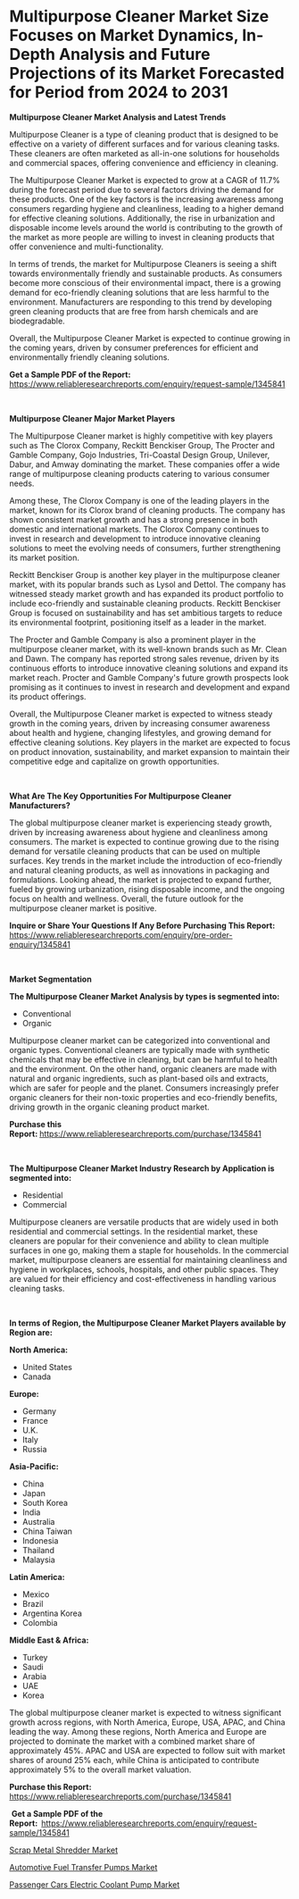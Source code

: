 <p><h1>Multipurpose Cleaner Market Size Focuses on Market Dynamics, In-Depth Analysis and Future Projections of its Market Forecasted for Period from 2024 to 2031</h1></p><p><strong>Multipurpose Cleaner Market Analysis and Latest Trends</strong></p>
<p><p>Multipurpose Cleaner is a type of cleaning product that is designed to be effective on a variety of different surfaces and for various cleaning tasks. These cleaners are often marketed as all-in-one solutions for households and commercial spaces, offering convenience and efficiency in cleaning.</p><p>The Multipurpose Cleaner Market is expected to grow at a CAGR of 11.7% during the forecast period due to several factors driving the demand for these products. One of the key factors is the increasing awareness among consumers regarding hygiene and cleanliness, leading to a higher demand for effective cleaning solutions. Additionally, the rise in urbanization and disposable income levels around the world is contributing to the growth of the market as more people are willing to invest in cleaning products that offer convenience and multi-functionality.</p><p>In terms of trends, the market for Multipurpose Cleaners is seeing a shift towards environmentally friendly and sustainable products. As consumers become more conscious of their environmental impact, there is a growing demand for eco-friendly cleaning solutions that are less harmful to the environment. Manufacturers are responding to this trend by developing green cleaning products that are free from harsh chemicals and are biodegradable.</p><p>Overall, the Multipurpose Cleaner Market is expected to continue growing in the coming years, driven by consumer preferences for efficient and environmentally friendly cleaning solutions.</p></p>
<p><strong>Get a Sample PDF of the Report:&nbsp;</strong> <a href="https://www.reliableresearchreports.com/enquiry/request-sample/1345841">https://www.reliableresearchreports.com/enquiry/request-sample/1345841</a></p>
<p>&nbsp;</p>
<p><strong>Multipurpose Cleaner Major Market Players</strong></p>
<p><p>The Multipurpose Cleaner market is highly competitive with key players such as The Clorox Company, Reckitt Benckiser Group, The Procter and Gamble Company, Gojo Industries, Tri-Coastal Design Group, Unilever, Dabur, and Amway dominating the market. These companies offer a wide range of multipurpose cleaning products catering to various consumer needs. </p><p>Among these, The Clorox Company is one of the leading players in the market, known for its Clorox brand of cleaning products. The company has shown consistent market growth and has a strong presence in both domestic and international markets. The Clorox Company continues to invest in research and development to introduce innovative cleaning solutions to meet the evolving needs of consumers, further strengthening its market position.</p><p>Reckitt Benckiser Group is another key player in the multipurpose cleaner market, with its popular brands such as Lysol and Dettol. The company has witnessed steady market growth and has expanded its product portfolio to include eco-friendly and sustainable cleaning products. Reckitt Benckiser Group is focused on sustainability and has set ambitious targets to reduce its environmental footprint, positioning itself as a leader in the market.</p><p>The Procter and Gamble Company is also a prominent player in the multipurpose cleaner market, with its well-known brands such as Mr. Clean and Dawn. The company has reported strong sales revenue, driven by its continuous efforts to introduce innovative cleaning solutions and expand its market reach. Procter and Gamble Company's future growth prospects look promising as it continues to invest in research and development and expand its product offerings.</p><p>Overall, the Multipurpose Cleaner market is expected to witness steady growth in the coming years, driven by increasing consumer awareness about health and hygiene, changing lifestyles, and growing demand for effective cleaning solutions. Key players in the market are expected to focus on product innovation, sustainability, and market expansion to maintain their competitive edge and capitalize on growth opportunities.</p></p>
<p>&nbsp;</p>
<p><strong>What Are The Key Opportunities For Multipurpose Cleaner Manufacturers?</strong></p>
<p><p>The global multipurpose cleaner market is experiencing steady growth, driven by increasing awareness about hygiene and cleanliness among consumers. The market is expected to continue growing due to the rising demand for versatile cleaning products that can be used on multiple surfaces. Key trends in the market include the introduction of eco-friendly and natural cleaning products, as well as innovations in packaging and formulations. Looking ahead, the market is projected to expand further, fueled by growing urbanization, rising disposable income, and the ongoing focus on health and wellness. Overall, the future outlook for the multipurpose cleaner market is positive.</p></p>
<p><strong>Inquire or Share Your Questions If Any Before Purchasing This Report:</strong> <a href="https://www.reliableresearchreports.com/enquiry/pre-order-enquiry/1345841">https://www.reliableresearchreports.com/enquiry/pre-order-enquiry/1345841</a></p>
<p>&nbsp;</p>
<p><strong>Market Segmentation</strong></p>
<p><strong>The Multipurpose Cleaner Market Analysis by types is segmented into:</strong></p>
<p><ul><li>Conventional</li><li>Organic</li></ul></p>
<p><p>Multipurpose cleaner market can be categorized into conventional and organic types. Conventional cleaners are typically made with synthetic chemicals that may be effective in cleaning, but can be harmful to health and the environment. On the other hand, organic cleaners are made with natural and organic ingredients, such as plant-based oils and extracts, which are safer for people and the planet. Consumers increasingly prefer organic cleaners for their non-toxic properties and eco-friendly benefits, driving growth in the organic cleaning product market.</p></p>
<p><strong>Purchase this Report:&nbsp;</strong><a href="https://www.reliableresearchreports.com/purchase/1345841">https://www.reliableresearchreports.com/purchase/1345841</a></p>
<p>&nbsp;</p>
<p><strong>The Multipurpose Cleaner Market Industry Research by Application is segmented into:</strong></p>
<p><ul><li>Residential</li><li>Commercial</li></ul></p>
<p><p>Multipurpose cleaners are versatile products that are widely used in both residential and commercial settings. In the residential market, these cleaners are popular for their convenience and ability to clean multiple surfaces in one go, making them a staple for households. In the commercial market, multipurpose cleaners are essential for maintaining cleanliness and hygiene in workplaces, schools, hospitals, and other public spaces. They are valued for their efficiency and cost-effectiveness in handling various cleaning tasks.</p></p>
<p>&nbsp;</p>
<p><strong>In terms of Region, the Multipurpose Cleaner Market Players available by Region are:</strong></p>
<p>
    <p> <strong> North America: </strong>
        <ul>
            <li>United States</li>
            <li>Canada</li>
        </ul>
        </p> 
    <p> <strong> Europe: </strong>
        <ul>
            <li>Germany</li>
            <li>France</li>
            <li>U.K.</li>
            <li>Italy</li>
            <li>Russia</li>
        </ul>
        </p> 
    <p> <strong> Asia-Pacific: </strong>
        <ul>
            <li>China</li>
            <li>Japan</li>
            <li>South Korea</li>
            <li>India</li>
            <li>Australia</li>
            <li>China Taiwan</li>
            <li>Indonesia</li>
            <li>Thailand</li>
            <li>Malaysia</li>
        </ul>
        </p> 
    <p> <strong> Latin America: </strong>
        <ul>
            <li>Mexico</li>
            <li>Brazil</li>
            <li>Argentina Korea</li>
            <li>Colombia</li>
        </ul>
        </p> 
    <p> <strong> Middle East & Africa: </strong>
        <ul>
            <li>Turkey</li>
            <li>Saudi</li>
            <li>Arabia</li>
            <li>UAE</li>
            <li>Korea</li>
        </ul>
    </p>
    </p>
<p><p>The global multipurpose cleaner market is expected to witness significant growth across regions, with North America, Europe, USA, APAC, and China leading the way. Among these regions, North America and Europe are projected to dominate the market with a combined market share of approximately 45%. APAC and USA are expected to follow suit with market shares of around 25% each, while China is anticipated to contribute approximately 5% to the overall market valuation.</p></p>
<p><strong>Purchase this Report: </strong><a href="https://www.reliableresearchreports.com/purchase/1345841">https://www.reliableresearchreports.com/purchase/1345841</a></p>
<p>&nbsp;<strong>Get a Sample PDF of the Report:&nbsp;&nbsp;</strong><a href="https://www.reliableresearchreports.com/enquiry/request-sample/1345841">https://www.reliableresearchreports.com/enquiry/request-sample/1345841</a></p>
<p><strong></strong></p>
<p><p><a href="https://view.publitas.com/reportprime-1/scrap-metal-shredder-market-size-evaluating-its-market-trends-growth-and-projections-2023-2030/">Scrap Metal Shredder Market</a></p><p><a href="https://view.publitas.com/reportprime-1/automotive-fuel-transfer-pumps-market-furnish-information-about-market-size-market-share-market-dynamics-and-projections-spanning-from-2023-to-2030/">Automotive Fuel Transfer Pumps Market</a></p><p><a href="https://view.publitas.com/reportprime-1/passenger-cars-electric-coolant-pump-market-research-report-provides-thorough-industry-overview-which-offers-an-in-depth-analysis-of-product-trends-and-new-market-divisions/">Passenger Cars Electric Coolant Pump Market</a></p></p>